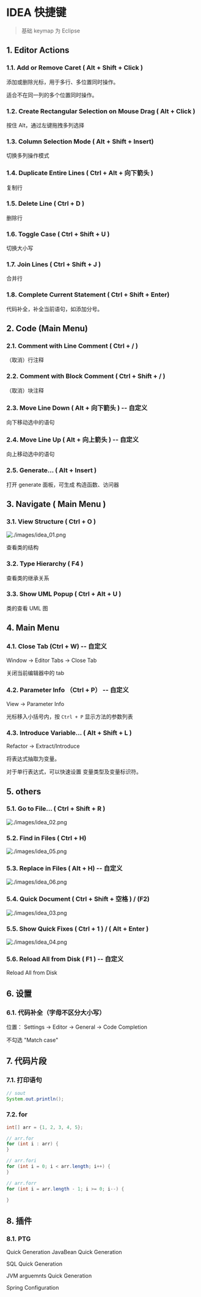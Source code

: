 <!--#region
@author 吴钦飞
@email wuqinfei@qq.com
@create date 2025-07-12 18:13:34
@modify date 2025-07-12 18:13:40
@desc [description]
#endregion-->


# IDEA 快捷键

>基础 keymap 为 Eclipse

## 1. Editor Actions

### 1.1. Add or Remove Caret ( Alt + Shift + Click )

添加或删除光标，用于多行、多位置同时操作。

适合不在同一列的多个位置同时操作。

### 1.2. Create Rectangular Selection on Mouse Drag ( Alt + Click )

按住 Alt，通过左键拖拽多列选择

### 1.3. Column Selection Mode ( Alt + Shift + Insert)

切换多列操作模式

### 1.4. Duplicate Entire Lines ( Ctrl + Alt + 向下箭头 )

复制行

### 1.5. Delete Line ( Ctrl + D )

删除行

### 1.6. Toggle Case ( Ctrl + Shift + U )

切换大小写

### 1.7. Join Lines ( Ctrl + Shift + J )

合并行

### 1.8. Complete Current Statement ( Ctrl + Shift + Enter)

代码补全，补全当前语句，如添加分号。

## 2. Code (Main Menu)

### 2.1. Comment with Line Comment ( Ctrl + / )

（取消）行注释

### 2.2. Comment with Block Comment ( Ctrl + Shift + / )

（取消）块注释

### 2.3. Move Line Down ( Alt + 向下箭头 ) -- 自定义

向下移动选中的语句

### 2.4. Move Line Up ( Alt + 向上箭头 ) -- 自定义

向上移动选中的语句

### 2.5. Generate... ( Alt + Insert )

打开 generate 面板，可生成 构造函数、访问器

## 3. Navigate ( Main Menu )

### 3.1. View Structure ( Ctrl + O )

![./images/idea_01.png](./images/idea_01.png)

查看类的结构

### 3.2. Type Hierarchy ( F4 )

查看类的继承关系

### 3.3. Show UML Popup ( Ctrl + Alt + U )

类的查看 UML 图

## 4. Main Menu

### 4.1. Close Tab (Ctrl + W) -- 自定义

Window -> Editor Tabs -> Close Tab

关闭当前编辑器中的 tab

### 4.2. Parameter Info （Ctrl + P） -- 自定义

View -> Parameter Info

光标移入小括号内，按 `Ctrl + P` 显示方法的参数列表

### 4.3. Introduce Variable... ( Alt + Shift + L )

Refactor -> Extract/Introduce

将表达式抽取为变量。

对于单行表达式，可以快速设置 变量类型及变量标识符。

## 5. others

### 5.1. Go to File... ( Ctrl + Shift + R )

![./images/idea_02.png](./images/idea_02.png)

### 5.2. Find in Files ( Ctrl + H)

![./images/idea_05.png](./images/idea_05.png)

### 5.3. Replace in Files ( Alt + H) -- 自定义

![./images/idea_06.png](./images/idea_06.png)


### 5.4. Quick Document ( Ctrl + Shift + 空格 ) / (F2)

![./images/idea_03.png](./images/idea_03.png)

### 5.5. Show Quick Fixes ( Ctrl + 1 ) / ( Alt + Enter )

![./images/idea_04.png](./images/idea_04.png)

### 5.6. Reload All from Disk ( F1 ) -- 自定义

Reload All from Disk

## 6. 设置

### 6.1. 代码补全（字母不区分大小写）

位置： Settings -> Editor -> General -> Code Completion

不勾选 "Match case"

## 7. 代码片段

### 7.1. 打印语句

```java
// sout
System.out.println();
```

### 7.2. for

```java
int[] arr = {1, 2, 3, 4, 5};

// arr.for
for (int i : arr) {
}

// arr.fori
for (int i = 0; i < arr.length; i++) {
}

// arr.forr
for (int i = arr.length - 1; i >= 0; i--) {
    
}
```

## 8. 插件

### 8.1. PTG

Quick Generation JavaBean Quick Generation 

SQL Quick Generation 

JVM arguemnts Quick Generation 

Spring Configuration